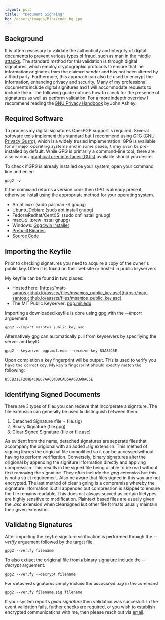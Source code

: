 ```yaml
---
layout: post
title:  "Document Signning"
bg: /assets/images/Misc/code_bg.jpg
---
```


## Background

It is often nessesary to validate the authenticity and integrity of digital documents to prevent various types of fraud, such as [man in the middle attacks](https://en.wikipedia.org/wiki/Man-in-the-middle_attack). The standard method for this validation is through digital signatures, which employ cryptographic protocols to ensure that the information originates from the claimed sender and has not been altered by a third party. Furthermore, this approach can also be used to encrypt the information, enhancing privacy and security. Many of my professional documents include digital signitures and I will accommodate requests to include them. The following guide outlines how to check for the presence of signatures as well as perform validation. For a more indepth overview I recommend reading the [GNU Privacy Handbook](https://www.gnupg.org/gph/en/manual.pdf) by John Ashley.

## Required Software

To process my digital signatures OpenPGP support is required. Several software tools implement this standard but I recommend using [GPG (GNU Privacy Guard)](https://gnupg.org/), which is a widely trusted implementation. GPG is available for all major operating systems and in some cases, it may even be pre-installed by default. While GPG is primarily a command-line tool, there are also various [graphical user interfaces (GUIs)](https://www.gnupg.org/software/frontends.html) available should you desire.

To check if GPG is already installed on your system, open your command line and enter:

```gpg2 -v```

If the command returns a version code then GPG is already present, otherwise install using the appropriate method for your operating system.

- ArchLinux: (sudo pacman -S gnupg)
- Ubuntu/Debian: (sudo apt install gnupg)
- Fedora/Redhat/CentOS: (sudo dnf install gnupg)
- macOS: (brew install gnupg)
- Windows: [Gpg4win Installer](https://gpg4win.org/download.html)
- [Prebuilt Binaries](https://gnupg.org/download/index.html#binary)
- [Source Code](https://gnupg.org/ftp/gcrypt/gnupg/)

## Importing the Keyfile

Prior to checking signatures you need to acquire a copy of the owner's public key. Often it is found on their website or hosted in public keyservers.

My keyfile can be found in two places:
- Hosted here: [https://matt-santos.github.io/assets/files/msantos_public_key.asc](https://matt-santos.github.io/assets/files/msantos_public_key.asc)
- The MIT Public Keyserver: [pgp.mit.edu](https://pgp.mit.edu/pks/lookup?op=get&search=0x8CAD5AA683A8AC5E)

Importing a downloaded keyfile is done using gpg with the *--import* arguement.

```gpg2 --import msantos_public_key.asc```

Alternatively gpg can automatically pull from keyservers by specifiying the server and keyID.

```gpg2 --keyserver pgp.mit.edu --receive-key 83A8AC5E```

Upon completion a key fingerprint will be output. This is used to verify you have the correct key. My key's fingerprint should exactly match the following:

```85CB31EF208B4C9E67AAC0CD8CAD5AA683A8AC5E``` 

## Identifying Signed Documents

There are 3 types of files you can recieve that incorperate a signature. The file extension can generally be used to distinguish between them.

1. Detached Signature (file + file.sig)
2. Binary Signature (file.gpg)
3. Clear Signed Signature (file or file.asc)

As evident from the name, detached signatures are seperate files that accompany the origional with an added *.sig* extension. This method of signing leaves the origional file unmodified so it can be accessed without having to perform verification. Conversely, binary signatures alter the origional by appending the signiture information directly and applying compression. This results in the signed file being unable to be read without first removing the signature. They often include the *.gpg* extension but this is not a strict requirement. Also be aware that files signed in this way are not encrypted. The last method of clear signing is a compramise whereby the signature information is still appended but compression is skipped to ensure the file remains readable. This does not always succed as certain filetypes are highly sensitive to modification. Plaintext based files are usually given the *.asc* extension when clearsigned but other file formats usually maintain their given extension.

## Validating Signatures

After importing the keyfile signiture verification is performed through the *--verify* arguement followed by the target file.

```gpg2 --verify filename```

To also extract the origional file from a binary signature include the *--decrypt* arguement.

```gpg2 --verify --decrypt filename```

For detached signatures simply include the associated *.sig* in the command

```gpg2 --verify filename.sig filename```

If your system reports *good signature* then validation was succesfull. In the event validation fails, further checks are required, or you wish to establish encrypted communications with me, then please reach out via [email](mailto:matthewsantos@ieee.org).